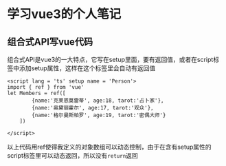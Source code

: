 # 学习vue3的个人笔记
## 组合式API写vue代码
组合式API是vue3的一大特点，它写在setup里面，要有返回值，或者在script标签中添加setup属性，这样在这个标签里会自动有返回值
```
<script lang = 'ts' setup name = 'Person'>
import { ref } from 'vue'
let Members = ref([
        {name:'克莱恩莫雷蒂', age:18, tarot:'占卜家'},
        {name:'奥黛丽霍尔', age:17, tarot:'观众'},
        {name:'格尔曼斯帕罗', age:19, tarot:'密偶大师'}
    ])

</script>
```
以上代码用ref使得我定义的对象数组可以动态控制，由于在含有setup属性的script标签里可以动态返回，所以没有`return`返回